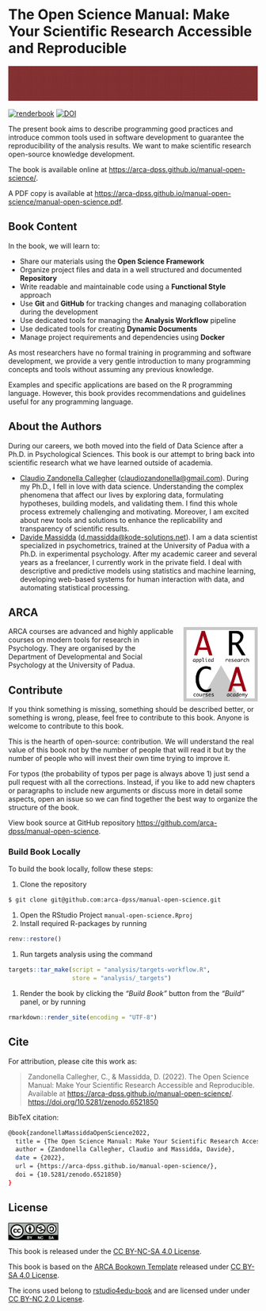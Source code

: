 
<!-- README.md is generated from README.Rmd. Please edit that file -->

# The Open Science Manual: Make Your Scientific Research Accessible and Reproducible

<img src="assets/images/banner.png" height="70px" width="100%">

<!-- badges: start -->

[![renderbook](https://github.com/arca-dpss/manual-open-science/actions/workflows/deploy_bookdown.yml/badge.svg)](https://github.com/arca-dpss/manual-open-science/actions/workflows/deploy_bookdown.yml)
[![DOI](https://zenodo.org/badge/DOI/10.5281/zenodo.6521850.svg)](https://doi.org/10.5281/zenodo.6521850)
<!-- badges: end -->

The present book aims to describe programming good practices and
introduce common tools used in software development to guarantee the
reproducibility of the analysis results. We want to make scientific
research open-source knowledge development.

The book is available online at
<https://arca-dpss.github.io/manual-open-science/>.

A PDF copy is available at
<https://arca-dpss.github.io/manual-open-science/manual-open-science.pdf>.

## Book Content

In the book, we will learn to:

-   Share our materials using the **Open Science Framework**
-   Organize project files and data in a well structured and documented
    **Repository**
-   Write readable and maintainable code using a **Functional Style**
    approach
-   Use **Git** and **GitHub** for tracking changes and managing
    collaboration during the development
-   Use dedicated tools for managing the **Analysis Workflow** pipeline
-   Use dedicated tools for creating **Dynamic Documents**
-   Manage project requirements and dependencies using **Docker**

As most researchers have no formal training in programming and software
development, we provide a very gentle introduction to many programming
concepts and tools without assuming any previous knowledge.

Examples and specific applications are based on the R programming
language. However, this book provides recommendations and guidelines
useful for any programming language.

## About the Authors

During our careers, we both moved into the field of Data Science after a
Ph.D. in Psychological Sciences. This book is our attempt to bring back
into scientific research what we have learned outside of academia.

-   [Claudio Zandonella
    Callegher](https://claudiozandonella.netlify.app/)
    (<claudiozandonella@gmail.com>). During my Ph.D., I fell in love
    with data science. Understanding the complex phenomena that affect
    our lives by exploring data, formulating hypotheses, building
    models, and validating them. I find this whole process extremely
    challenging and motivating. Moreover, I am excited about new tools
    and solutions to enhance the replicability and transparency of
    scientific results.
-   [Davide Massidda](https://www.linkedin.com/in/davidemassidda/)
    (<d.massidda@kode-solutions.net>). I am a data scientist specialized
    in psychometrics, trained at the University of Padua with a Ph.D. in
    experimental psychology. After my academic career and several years
    as a freelancer, I currently work in the private field. I deal with
    descriptive and predictive models using statistics and machine
    learning, developing web-based systems for human interaction with
    data, and automating statistical processing.

## ARCA

<img style = "margin-left: 20px;" align="right" width="150" height="150" src="assets/images/arca-logo.png">

ARCA courses are advanced and highly applicable courses on modern tools
for research in Psychology. They are organised by the Department of
Developmental and Social Psychology at the University of Padua.

## Contribute

If you think something is missing, something should be described better,
or something is wrong, please, feel free to contribute to this book.
Anyone is welcome to contribute to this book.

This is the hearth of open-source: contribution. We will understand the
real value of this book not by the number of people that will read it
but by the number of people who will invest their own time trying to
improve it.

For typos (the probability of typos per page is always above 1) just
send a pull request with all the corrections. Instead, if you like to
add new chapters or paragraphs to include new arguments or discuss more
in detail some aspects, open an issue so we can find together the best
way to organize the structure of the book.

View book source at GitHub repository
<https://github.com/arca-dpss/manual-open-science>.

### Build Book Locally

To build the book locally, follow these steps:

1.  Clone the repository

``` bash
$ git clone git@github.com:arca-dpss/manual-open-science.git
```

1.  Open the RStudio Project `manual-open-science.Rproj`
2.  Install required R-packages by running

``` r
renv::restore()
```

1.  Run targets analysis using the command

``` r
targets::tar_make(script = "analysis/targets-workflow.R", 
                  store = "analysis/_targets")
```

1.  Render the book by clicking the *“Build Book”* button from the
    *“Build”* panel, or by running

``` r
rmarkdown::render_site(encoding = "UTF-8")
```

## Cite

For attribution, please cite this work as:

> Zandonella Callegher, C., & Massidda, D. (2022). The Open Science
> Manual: Make Your Scientific Research Accessible and Reproducible.
> Available at <https://arca-dpss.github.io/manual-open-science/>.
> <https://doi.org/10.5281/zenodo.6521850>

BibTeX citation:

``` bash
@book{zandonellaMassiddaOpenScience2022,
  title = {The Open Science Manual: Make Your Scientific Research Accessible and Reproducible},
  author = {Zandonella Callegher, Claudio and Massidda, Davide},
  date = {2022},
  url = {https://arca-dpss.github.io/manual-open-science/},
  doi = {10.5281/zenodo.6521850}
}
```

## License

<img src="images/cc-nc-sa.png" width="20%" style="display: block; margin: auto auto auto 0;" />

This book is released under the [CC BY-NC-SA 4.0
License](https://creativecommons.org/licenses/by-nc-sa/4.0/).

This book is based on the [ARCA Bookown
Template](https://github.com/arca-dpss/template-bookdown) released under
[CC BY-SA 4.0 License](https://creativecommons.org/licenses/by-sa/4.0/).

The icons used belong to
[rstudio4edu-book](https://rstudio4edu.github.io/rstudio4edu-book/) and
are licensed under under [CC BY-NC 2.0
License](https://creativecommons.org/licenses/by-nc/2.0/).
